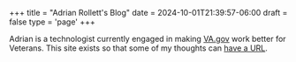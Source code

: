 +++
title = "Adrian Rollett's Blog"
date = 2024-10-01T21:39:57-06:00
draft = false
type = 'page'
+++

Adrian is a technologist currently engaged in making [VA.gov](https://www.va.gov/) work better for Veterans. This site exists so that some of my thoughts can [have a URL](https://ben.balter.com/2015/11/12/why-urls/).

